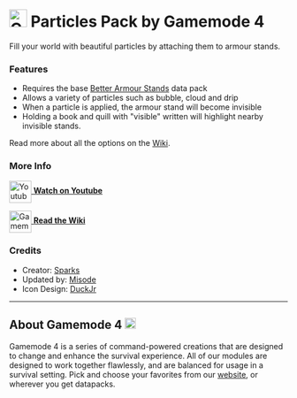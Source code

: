 # <img src="https://raw.githubusercontent.com/Gamemode4Dev/GM4_Datapacks/master/base/images/gm4_logo.png" alt="GM4 Logo" width="32" /> Particles Pack by Gamemode 4<!--$pmc:delete-->

Fill your world with beautiful particles by attaching them to armour stands.<!--$pmc:headerSize-->

### Features
- Requires the base [Better Armour Stands](https://beta.smithed.dev/packs/gm4_better_armour_stands) data pack
- Allows a variety of particles such as bubble, cloud and drip
- When a particle is applied, the armour stand will become invisible
- Holding a book and quill with "visible" written will highlight nearby invisible stands.

Read more about all the options on the [Wiki](https://wiki.gm4.co/Better_Armour_Stands/Particles_Pack).

### More Info
[<img src="https://raw.githubusercontent.com/Gamemode4Dev/GM4_Datapacks/master/base/images/youtube_logo.png" alt="Youtube Logo" width="40" align="center"/> **Watch on Youtube**](https://www.youtube.com/watch?v=ZBqmGpAXqmw&t=238s)

[<img src="https://raw.githubusercontent.com/Gamemode4Dev/GM4_Datapacks/master/base/images/gm4_wiki_logo.png" alt="Gamemode 4 Wiki Logo" width="40" align="center"/> **Read the Wiki**](https://wiki.gm4.co/wiki/Particles_Pack)

### Credits
- Creator: [Sparks](https://twitter.com/SelcouthSparks)
- Updated by: [Misode](https://twitter.com/misode_)
- Icon Design: [DuckJr](https://twitter.com/DuckJr94)

---
## About Gamemode 4 <img src="https://raw.githubusercontent.com/Gamemode4Dev/GM4_Datapacks/master/base/images/gm4_logo.png" alt="Gamemode 4 Logo" width="20"/>
Gamemode 4 is a series of command-powered creations that are designed to change and enhance the survival experience. All of our modules are designed to work together flawlessly, and are balanced for usage in a survival setting. Pick and choose your favorites from our [website](https://gm4.co), or wherever you get datapacks.